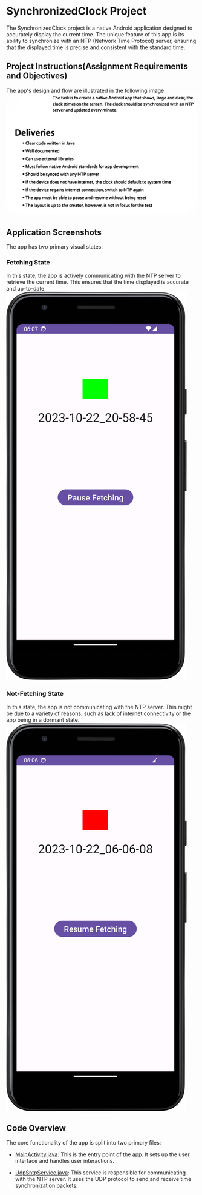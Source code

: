 # SynchronizedClock Project

The SynchronizedClock project is a native Android application designed to accurately display the current time. The unique feature of this app is its ability to synchronize with an NTP (Network Time Protocol) server, ensuring that the displayed time is precise and consistent with the standard time.

## Project Instructions(Assignment Requirements and Objectives)

The app's design and flow are illustrated in the following image:
![Project Instructions](ScreenShots/project_instructions.jpg)

## Application Screenshots

The app has two primary visual states:

### Fetching State
In this state, the app is actively communicating with the NTP server to retrieve the current time. This ensures that the time displayed is accurate and up-to-date.
![Application Fetching](ScreenShots/application_fetching.png)

### Not-Fetching State
In this state, the app is not communicating with the NTP server. This might be due to a variety of reasons, such as lack of internet connectivity or the app being in a dormant state.
![Application Not Fetching](ScreenShots/application_NotFetching.png)

## Code Overview

The core functionality of the app is split into two primary files:

- [MainActivity.java](MainActivity.java): This is the entry point of the app. It sets up the user interface and handles user interactions.
  
- [UdpSntpService.java](UdpSntpService.java): This service is responsible for communicating with the NTP server. It uses the UDP protocol to send and receive time synchronization packets.
